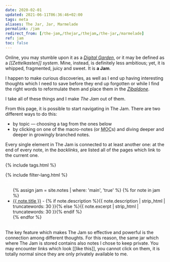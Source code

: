 ```yaml
---
date: 2020-02-01
updated: 2021-06-11T06:36:46+02:00
tags: meta
aliases: The Jar, Jar, Marmelade
permalink: /jam
redirect_from: [/the-jam,/thejar,/thejam,/the-jar,/marmelade]
ref: jam
toc: false
---
```

Online, you may stumble upon it as a <a href='https://dev.to/jbranchaud/the-digital-garden-l10' rel='noener noreferrer' target='_blank' title='The Digital Garden on DEV.to'><cite>Digital Garden</cite></a>, or it may be defined as a *[[Zettelkasten]] system*. Mine, instead, is definitely less ambitious; yet, it is whipped, fragmented, juicy and sweet. It is **a Jam**.

I happen to make curious discoveries, as well as I end up having interesting thoughts which I need to save before they end up forgotten or while I find the right words to reformulate them and place them in the <a href='/zibenglish'  target='_blank' title='Zibaldone'><cite>Zibaldone</cite></a>.

I take all of these things and I make <cite>The Jam</cite> out of them.

From this page, it is possible to start navigating in The Jam. There are two different ways to do this:
- by topic — choosing a tag from the ones below
- by clicking on one of the macro-notes (or <abbr title='Map Of Content'>MOC</abbr>s) and diving deeper and deeper in growingly branched notes.

Every single element in The Jam is connected to at least another one: at the end of every note, in the *backlinks*, are listed all of the pages which link to the current one.

{% include tags.html %}

<div class='row'>
	<div class='half column'>
		{% include filter-lang.html %}
	</div>
	<div class='half column flex'>
		<a class='red button' style='color:white;' href='/whole-jam'  target='_blank' title='The Whole Jam'>The whole Jam</a>
	</div>
</div>

<ul>
	{% assign jam = site.notes | where: 'main', 'true' %}
	{% for note in jam %}
		<li lang='{{ note.lang }}'><a href='{{ note.url }}' lang='{{ note.lang }}'>{{ note.title }}</a> - {% if note.description %}{{ note.description | strip_html | truncatewords: 30 }}{% else %}{{ note.excerpt | strip_html | truncatewords: 30 }}{% endif %}</li>
	{% endfor %}
</ul>
<div class='flex row'>
	<a class='red button' style='color:white;' href='/whole-jam'  target='_blank' title='The Whole Jam'>The Whole Jam</a>
</div>

<div class='yellow box'>
	The key feature which makes The Jam so effective and powerful is the connection among different thoughts. For this reason, the same jar which where The Jam is stored contains also notes I chose to keep private. You may encounter links which look [[like this]], you cannot click on them, it is totally normal since they are only privately available to me.
</div>
